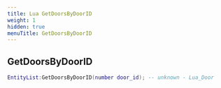 ```yaml
---
title: Lua GetDoorsByDoorID
weight: 1
hidden: true
menuTitle: GetDoorsByDoorID
---
```

## GetDoorsByDoorID
```lua
EntityList:GetDoorsByDoorID(number door_id); -- unknown - Lua_Door
```